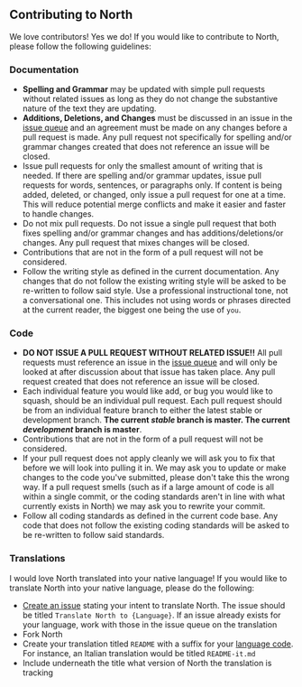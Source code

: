 ## Contributing to North

We love contributors! Yes we do! If you would like to contribute to North, please follow the following guidelines:

### Documentation

* **Spelling and Grammar** may be updated with simple pull requests without related issues as long as they do not change the substantive nature of the text they are updating.
* **Additions, Deletions, and Changes** must be discussed in an issue in the [issue queue](https://github.com/Snugug/north/issues) and an agreement must be made on any changes before a pull request is made. Any pull request not specifically for spelling and/or grammar changes created that does not reference an issue will be closed.
* Issue pull requests for only the smallest amount of writing that is needed. If there are spelling and/or grammar updates, issue pull requests for words, sentences, or paragraphs only. If content is being added, deleted, or changed, only issue a pull request for one at a time. This will reduce potential merge conflicts and make it easier and faster to handle changes.
* Do not mix pull requests. Do not issue a single pull request that both fixes spelling and/or grammar changes and has additions/deletions/or changes. Any pull request that mixes changes will be closed.
* Contributions that are not in the form of a pull request will not be considered.
* Follow the writing style as defined in the current documentation. Any changes that do not follow the existing writing style will be asked to be re-written to follow said style. Use a professional instructional tone, not a conversational one. This includes not using words or phrases directed at the current reader, the biggest one being the use of `you`.

### Code

* **DO NOT ISSUE A PULL REQUEST WITHOUT RELATED ISSUE!!** All pull requests must reference an issue in the [issue queue](https://github.com/Snugug/north/issues) and will only be looked at after discussion about that issue has taken place. Any pull request created that does not reference an issue will be closed.
* Each individual feature you would like add, or bug you would like to squash, should be an individual pull request. Each pull request should be from an individual feature branch to either the latest stable or development branch. **The current *stable* branch is master. The current *development* branch is master**.
* Contributions that are not in the form of a pull request will not be considered.
* If your pull request does not apply cleanly we will ask you to fix that before we will look into pulling it in. We may ask you to update or make changes to the code you've submitted, please don't take this the wrong way. If a pull request smells (such as if a large amount of code is all within a single commit, or the coding standards aren't in line with what currently exists in North) we may ask you to rewrite your commit.
* Follow all coding standards as defined in the current code base. Any code that does not follow the existing coding standards will be asked to be re-written to follow said standards.
 
### Translations

I would love North translated into your native language! If you would like to translate North into your native language, please do the following:

* [Create an issue](https://github.com/Snugug/north/issues?state=open) stating your intent to translate North. The issue should be titled `Translate North to {Language}`. If an issue already exists for your language, work with those in the issue queue on the translation
* Fork North
* Create your translation titled `README` with a suffix for your [language code](http://msdn.microsoft.com/en-us/library/ms533052(v=vs.85).aspx). For instance, an Italian translation would be titled `README-it.md`
* Include underneath the title what version of North the translation is tracking
